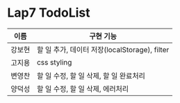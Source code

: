 # Lap7 TodoList



|이름|구현 기능|
|------|---|
|강보현|할 일 추가, 데이터 저장(localStorage), filter|
|고지용|css styling|
|변영찬|할 일 수정, 할 일 삭제, 할 일 완료처리|
|양덕성|할 일 수정, 할 일 삭제, 에러처리|